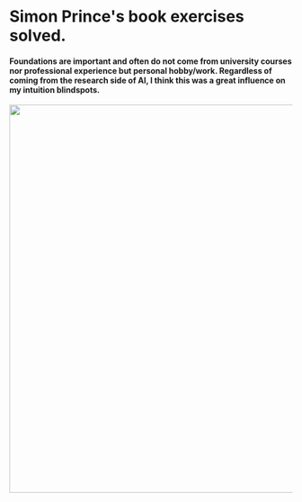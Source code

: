# Simon Prince's book exercises solved.

#### Foundations are important and often do not come from university courses nor professional experience but personal hobby/work. Regardless of coming from the research side of AI, I think this was a great influence on my intuition blindspots.


<img src="https://github.com/seyeint/Understanding_DeepLearning/assets/36778187/8c35d56a-e98d-4afc-ab0a-5793a1bc6098" width="690" heigh="960"/>

